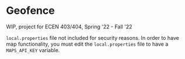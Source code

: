 # Geofence
WIP, project for ECEN 403/404, Spring '22 - Fall '22

`local.properties` file not included for security reasons. In order to have map functionality, you must edit the `local.properties` file to have a `MAPS_API_KEY` variable.
